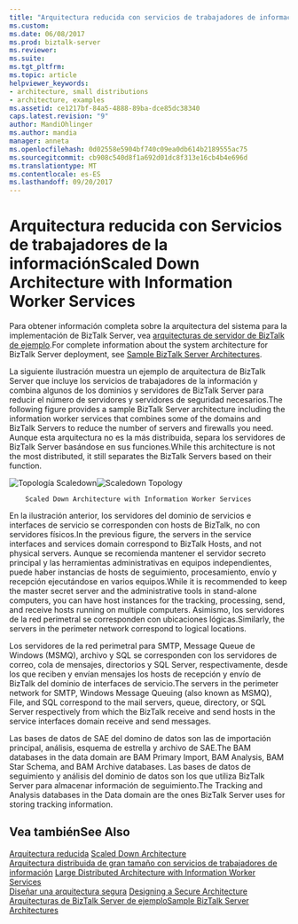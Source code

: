 ```yaml
---
title: "Arquitectura reducida con servicios de trabajadores de información | Documentos de Microsoft"
ms.custom: 
ms.date: 06/08/2017
ms.prod: biztalk-server
ms.reviewer: 
ms.suite: 
ms.tgt_pltfrm: 
ms.topic: article
helpviewer_keywords:
- architecture, small distributions
- architecture, examples
ms.assetid: ce1217bf-84a5-4888-89ba-dce85dc38340
caps.latest.revision: "9"
author: MandiOhlinger
ms.author: mandia
manager: anneta
ms.openlocfilehash: 0d02558e5904bf740c09ea0db614b2189555ac75
ms.sourcegitcommit: cb908c540d8f1a692d01dc8f313e16cb4b4e696d
ms.translationtype: MT
ms.contentlocale: es-ES
ms.lasthandoff: 09/20/2017
---
```

# <a name="scaled-down-architecture-with-information-worker-services"></a><span data-ttu-id="264bc-102">Arquitectura reducida con Servicios de trabajadores de la información</span><span class="sxs-lookup"><span data-stu-id="264bc-102">Scaled Down Architecture with Information Worker Services</span></span>
<span data-ttu-id="264bc-103">Para obtener información completa sobre la arquitectura del sistema para la implementación de BizTalk Server, vea [arquitecturas de servidor de BizTalk de ejemplo](../core/sample-biztalk-server-architectures.md).</span><span class="sxs-lookup"><span data-stu-id="264bc-103">For complete information about the system architecture for BizTalk Server deployment, see [Sample BizTalk Server Architectures](../core/sample-biztalk-server-architectures.md).</span></span>  
  
 <span data-ttu-id="264bc-104">La siguiente ilustración muestra un ejemplo de arquitectura de BizTalk Server que incluye los servicios de trabajadores de la información y combina algunos de los dominios y servidores de BizTalk Server para reducir el número de servidores y servidores de seguridad necesarios.</span><span class="sxs-lookup"><span data-stu-id="264bc-104">The following figure provides a sample BizTalk Server architecture including the information worker services that combines some of the domains and BizTalk Servers to reduce the number of servers and firewalls you need.</span></span> <span data-ttu-id="264bc-105">Aunque esta arquitectura no es la más distribuida, separa los servidores de BizTalk Server basándose en sus funciones.</span><span class="sxs-lookup"><span data-stu-id="264bc-105">While this architecture is not the most distributed, it still separates the BizTalk Servers based on their function.</span></span>  
  
 <span data-ttu-id="264bc-106">![Topología Scaledown](../core/media/cd3c85df-40f5-4382-9f8b-b2609f76e8b1.gif "cd3c85df-40f5-4382-9f8b-b2609f76e8b1")</span><span class="sxs-lookup"><span data-stu-id="264bc-106">![Scaledown Topology](../core/media/cd3c85df-40f5-4382-9f8b-b2609f76e8b1.gif "cd3c85df-40f5-4382-9f8b-b2609f76e8b1")</span></span>  
  
        Scaled Down Architecture with Information Worker Services  
  
 <span data-ttu-id="264bc-107">En la ilustración anterior, los servidores del dominio de servicios e interfaces de servicio se corresponden con hosts de BizTalk, no con servidores físicos.</span><span class="sxs-lookup"><span data-stu-id="264bc-107">In the previous figure, the servers in the service interfaces and services domain correspond to BizTalk Hosts, and not physical servers.</span></span> <span data-ttu-id="264bc-108">Aunque se recomienda mantener el servidor secreto principal y las herramientas administrativas en equipos independientes, puede haber instancias de hosts de seguimiento, procesamiento, envío y recepción ejecutándose en varios equipos.</span><span class="sxs-lookup"><span data-stu-id="264bc-108">While it is recommended to keep the master secret server and the administrative tools in stand-alone computers, you can have host instances for the tracking, processing, send, and receive hosts running on multiple computers.</span></span> <span data-ttu-id="264bc-109">Asimismo, los servidores de la red perimetral se corresponden con ubicaciones lógicas.</span><span class="sxs-lookup"><span data-stu-id="264bc-109">Similarly, the servers in the perimeter network correspond to logical locations.</span></span>  
  
 <span data-ttu-id="264bc-110">Los servidores de la red perimetral para SMTP, Message Queue de Windows (MSMQ), archivo y SQL se corresponden con los servidores de correo, cola de mensajes, directorios y SQL Server, respectivamente, desde los que reciben y envían mensajes los hosts de recepción y envío de BizTalk del dominio de interfaces de servicio.</span><span class="sxs-lookup"><span data-stu-id="264bc-110">The servers in the perimeter network for SMTP, Windows Message Queuing (also known as MSMQ), File, and SQL correspond to the mail servers, queue, directory, or SQL Server respectively from which the BizTalk receive and send hosts in the service interfaces domain receive and send messages.</span></span>  
  
 <span data-ttu-id="264bc-111">Las bases de datos de SAE del domino de datos son las de importación principal, análisis, esquema de estrella y archivo de SAE.</span><span class="sxs-lookup"><span data-stu-id="264bc-111">The BAM databases in the data domain are BAM Primary Import, BAM Analysis, BAM Star Schema, and BAM Archive databases.</span></span> <span data-ttu-id="264bc-112">Las bases de datos de seguimiento y análisis del dominio de datos son los que utiliza BizTalk Server para almacenar información de seguimiento.</span><span class="sxs-lookup"><span data-stu-id="264bc-112">The Tracking and Analysis databases in the Data domain are the ones BizTalk Server uses for storing tracking information.</span></span>  
  
## <a name="see-also"></a><span data-ttu-id="264bc-113">Vea también</span><span class="sxs-lookup"><span data-stu-id="264bc-113">See Also</span></span>  
 <span data-ttu-id="264bc-114">[Arquitectura reducida](../core/scaled-down-architecture.md) </span><span class="sxs-lookup"><span data-stu-id="264bc-114">[Scaled Down Architecture](../core/scaled-down-architecture.md) </span></span>  
 <span data-ttu-id="264bc-115">[Arquitectura distribuida de gran tamaño con servicios de trabajadores de información](../core/large-distributed-architecture-with-information-worker-services.md) </span><span class="sxs-lookup"><span data-stu-id="264bc-115">[Large Distributed Architecture with Information Worker Services](../core/large-distributed-architecture-with-information-worker-services.md) </span></span>  
 <span data-ttu-id="264bc-116">[Diseñar una arquitectura segura](../core/designing-a-secure-architecture.md) </span><span class="sxs-lookup"><span data-stu-id="264bc-116">[Designing a Secure Architecture](../core/designing-a-secure-architecture.md) </span></span>  
 [<span data-ttu-id="264bc-117">Arquitecturas de BizTalk Server de ejemplo</span><span class="sxs-lookup"><span data-stu-id="264bc-117">Sample BizTalk Server Architectures</span></span>](../core/sample-biztalk-server-architectures.md)